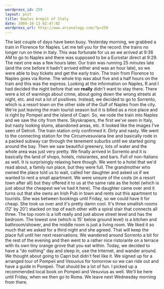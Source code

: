 ```yaml
--- 
wordpress_id: 259
layout: post
title: Naples Armpit of Italy
date: 2004-10-13 02:47:02
wordpress_url: http://www.arcanology.com/?p=259
---
```

The last couple of days have been busy. Yesterday morning, we grabbed a train in Florence for Naples. Let me tell you for the record: the trains no longer run on time in Italy. This was fortunate for us as we arrived at 9:36 AM to go to Naples and there was supposed to be a Eurostar direct at 9:29. The next one was a few hours later. Our train was running 25 minutes late (and the one before it hadn't arrived either and was an hour late), so we were able to buy tickets and get the early train. The train from Florence to Naples goes via Rome. The whole trip was abut five and a half hours on the train and this was the express. Looking at the information on Naples, R and I had decided the night before that we <b>really</b> didn't want to stay there. There were a lot of warnings about crime, about going down the wrong streets at night, etc. and not a lot of positives. Instead, we decided to go to Sorrento, which is a resort town on the other side of the Gulf of Naples from the city. We're just leaving the main tourist season but it is billed as a nice place and is right by Pompeii and the island of Capri. So, we rode the train into Naples and we saw the city from there. Skyskrapers, the first we've seen in Italy, but nasty looking slums, abandoned areas, etc. It looked like the images I've seen of Detroit. The train station only confirmed it. Dirty and nasty. We went to the connecting station for the Circumvesuviana line and basically rode in a packed subway car through the tenement suburbs until we started going around the bay. Then we saw beautiful greenery, lots of water and the whole area was just very pretty. We finally arrived in Sorrento and it is basically the land of shops, hotels, ristorantes, and bars. Full of non-Italians as well. It is surprisingly relaxing here though. We went to a hotel that we'd read about, a family run place, but they were full. The grandmother who owned the place told us to wait, called her daughter and asked us if we wanted to rent a small apartment. We were unsure of the costs (in a resort town after all) but they offered it to us at the same rate as the hotel (which is just about the cheapest we've had it here). The daughter came over and it turns out that she owns an Irish Pub in town and rents out this apartment to tourists. She was between bookings until Friday, so we could have it for cheap. She took us over and it's pretty damn cool. It's three smallish rooms (12' by 20') stacked on top of each other with a spiral stair that connects all three. The top room is a loft really and just above street level and has the bedroom. The lowest one (which is 15' below ground level) is a kitchen and bathroom/shower, and the middle room is just a living room. We liked it so much that we asked for a third night and she agreed. That will keep the place full until her next reservations. We wandered around Sorrento a bit for the rest of the evening and then went to a rather nice ristorante on a terrace with its own tiny orange grove that you eat within. Today, we decided to have a "do nothing" day and sleep in, use the Internet, and wander around. We thought about going to Capri but didn't feel like it. We signed up for a arranged tour of Pompeii and Vesuvius for tomorrow so we can ride out and have a guide in Pompeii. That should be a lot of fun. I picked up a recommended local book on Pompeii and Vesuvius as well. We'll be here until Friday, when we then go to Roma. We leave next Wednesday morning from there.